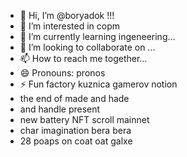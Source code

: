- 👋 Hi, I’m @boryadok !!!
- 👀 I’m interested in copm
- 🌱 I’m currently learning ingeneering...
- 💞️ I’m looking to collaborate on ...
- 📫 How to reach me together...
- 😄 Pronouns: pronos
- ⚡ Fun factory kuznica gamerov notion
- the end of made and hade
- and handle present
- new battery NFT scroll mainnet
- char imagination bera bera
- 28 poaps on coat oat galxe
